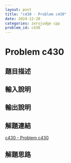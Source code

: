 ```yaml
---
layout: post
title: "c430 - Problem c430"
date: 2024-12-20
categories: zerojudge cpp
problem_id: c430
---
```


# Problem c430

## 題目描述



## 輸入說明



## 輸出說明



## 解題連結

[c430 - Problem c430](https://zerojudge.tw/ShowProblem?problemid=c430)

## 解題思路

